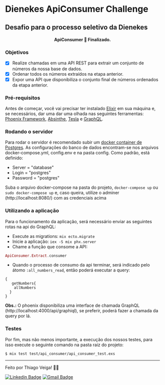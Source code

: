# Dienekes ApiConsumer Challenge

## Desafio para o processo seletivo da Dienekes

<h4 align="center"> 
	  ApiConsumer 🚀 Finalizado.  
</h4>

### Objetivos

- [x] Realize chamadas em uma API REST para extrair um conjunto de números da nossa base de dados.
- [x] Ordenar todos os números extraídos na etapa anterior.
- [x] Expor uma API que disponibiliza o conjunto final de números ordenados da etapa anterior.

### Pré-requisitos

Antes de começar, você vai precisar ter instalado [Elixir](https://elixir-lang.org/) em sua máquina e, se necessários, dar uma dar uma olhada nas seguintes ferramentas:
[Phoenix Framework](https://www.phoenixframework.org/), [Absinthe](https://absinthe-graphql.org/), [Tesla](https://github.com/teamon/tesla) e [GraphQL](https://graphql.org/).

### Rodando o servidor

Para rodar o servidor é recomendado subir um [docker container de Postgres](https://hub.docker.com/_/postgres).
As configurações do banco de dados encontram-se nos arquivos docker-compose.yml, config.env e na pasta config. Como padrão, está definido:
  * Server = "database"
  * Login = "postgres"
  * Password = "postgres"
  
Suba o arquivo docker-compose na pasta do projeto, `docker-compose up` ou `sudo docker-compose up` e, caso queira, utilize o adminer (http://localhost:8080/) com as credenciais acima

### Utilizando a aplicação
Para o funcionamento da aplicação, será necessário enviar as seguintes rotas na api do GraphQL:
* Execute as migrations:
`mix ecto.migrate`
* Inicie a aplicação:
`iex -S mix phx.server`
* Chame a função que consome a API:
```elixir
ApiConsumer.Extract.consumer
```
* Quando o processo de consumo da api terminar, será indicado pelo átomo `:all_numbers_read`, então poderá executar a query:
```query
{
   getNumbers{
	allNumbers
  }
}
```
**Obs.:** O phoenix disponibiliza uma interface de chamada GraphQL (http://localhost:4000/api/graphiql), se preferir, poderá fazer a chamada da query por lá.
### Testes
Por fim, mas não menos importante, a execução dos nossos testes, para isso execute o seguinte comando na pasta raiz do projeto:
```
$ mix test test/api_consumer/api_consumer_test.exs
```

---

Feito por Thiago Veiga! 🚀🚀

[![Linkedin Badge](https://img.shields.io/badge/-Thiago-blue?style=flat-square&logo=Linkedin&logoColor=white&link=https://www.linkedin.com/in/thiago-veiga-9bb2a5136/)](https://www.linkedin.com/in/thiago-veiga-9bb2a5136/) 
[![Gmail Badge](https://img.shields.io/badge/-thiagoveiiga@gmail.com-c14438?style=flat-square&logo=Gmail&logoColor=white&link=mailto:thiagoveiiga@gmail.com)](mailto:thiagoveiiga@gmail.com)

